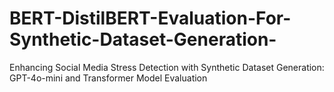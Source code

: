 # BERT-DistilBERT-Evaluation-For-Synthetic-Dataset-Generation-
Enhancing Social Media Stress Detection with Synthetic  Dataset Generation: GPT-4o-mini and Transformer  Model Evaluation
